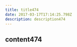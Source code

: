 ```yaml
---
title: title474
date: 2017-03-17T17:14:25.798Z
description: description474
---
```


## content474
  
